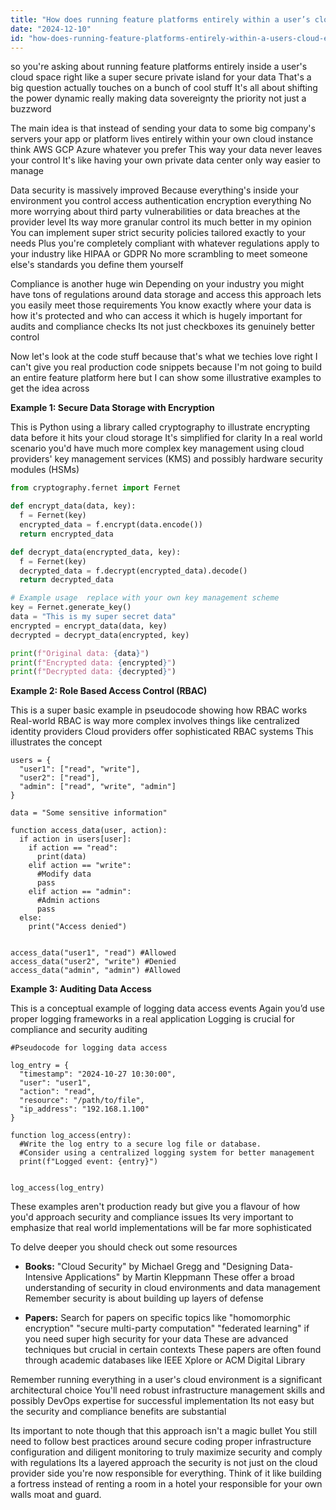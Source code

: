 ```yaml
---
title: "How does running feature platforms entirely within a user’s cloud environment ensure data security and compliance?"
date: "2024-12-10"
id: "how-does-running-feature-platforms-entirely-within-a-users-cloud-environment-ensure-data-security-and-compliance"
---
```


 so you're asking about running feature platforms entirely inside a user's cloud space right  like a super secure private island for your data  That's a big question actually touches on a bunch of cool stuff  It's all about shifting the power dynamic really making data sovereignty the priority not just a buzzword

The main idea is that instead of sending your data to some big company's servers your app or platform lives entirely within your own cloud instance think AWS GCP Azure whatever you prefer This way your data never leaves your control  It's like having your own private data center only way easier to manage

Data security is massively improved  Because everything's inside your environment you control access authentication encryption everything  No more worrying about third party vulnerabilities or data breaches at the provider level  Its way more granular control its much better in my opinion You can implement super strict security policies tailored exactly to your needs  Plus you're completely compliant with whatever regulations apply to your industry like HIPAA or GDPR  No more scrambling to meet someone else's standards you define them yourself

Compliance is another huge win  Depending on your industry you might have tons of regulations around data storage and access this approach lets you easily meet those requirements  You know exactly where your data is how it's protected and who can access it which is hugely important for audits and compliance checks  Its not just checkboxes its genuinely better control


Now let's look at the code stuff because that's what we techies love right  I can't give you real production code snippets because I'm not going to build an entire feature platform here but I can show some illustrative examples to get the idea across

**Example 1:  Secure Data Storage with Encryption**

This is Python using a library called cryptography to illustrate encrypting data before it hits your cloud storage  It's simplified for clarity  In a real world scenario you'd have much more complex key management using cloud providers' key management services (KMS) and possibly hardware security modules (HSMs)

```python
from cryptography.fernet import Fernet

def encrypt_data(data, key):
  f = Fernet(key)
  encrypted_data = f.encrypt(data.encode())
  return encrypted_data

def decrypt_data(encrypted_data, key):
  f = Fernet(key)
  decrypted_data = f.decrypt(encrypted_data).decode()
  return decrypted_data

# Example usage  replace with your own key management scheme
key = Fernet.generate_key()  
data = "This is my super secret data"
encrypted = encrypt_data(data, key)
decrypted = decrypt_data(encrypted, key)

print(f"Original data: {data}")
print(f"Encrypted data: {encrypted}")
print(f"Decrypted data: {decrypted}")

```

**Example 2:  Role Based Access Control (RBAC)**

This is a super basic example in pseudocode showing how RBAC works   Real-world RBAC is way more complex involves things like centralized identity providers  Cloud providers offer sophisticated RBAC systems  This illustrates the concept

```
users = {
  "user1": ["read", "write"],
  "user2": ["read"],
  "admin": ["read", "write", "admin"]
}

data = "Some sensitive information"

function access_data(user, action):
  if action in users[user]:
    if action == "read":
      print(data)
    elif action == "write":
      #Modify data
      pass
    elif action == "admin":
      #Admin actions
      pass
  else:
    print("Access denied")


access_data("user1", "read") #Allowed
access_data("user2", "write") #Denied
access_data("admin", "admin") #Allowed
```


**Example 3:  Auditing Data Access**

This is a conceptual example of logging data access events  Again you’d use proper logging frameworks in a real application  Logging is crucial for compliance and security auditing

```
#Pseudocode for logging data access

log_entry = {
  "timestamp": "2024-10-27 10:30:00",
  "user": "user1",
  "action": "read",
  "resource": "/path/to/file",
  "ip_address": "192.168.1.100"
}

function log_access(entry):
  #Write the log entry to a secure log file or database.
  #Consider using a centralized logging system for better management
  print(f"Logged event: {entry}")


log_access(log_entry)
```



These examples aren't production ready but give you a flavour of how you'd approach security and compliance issues  Its very important to emphasize that real world implementations will be far more sophisticated

To delve deeper you should check out some resources

* **Books:**  "Cloud Security" by  Michael Gregg and  "Designing Data-Intensive Applications" by Martin Kleppmann  These offer a broad understanding of security in cloud environments and data management  Remember security is about building up layers of defense

* **Papers:** Search for papers on specific topics like "homomorphic encryption" "secure multi-party computation" "federated learning" if you need super high security for your data  These are advanced techniques but crucial in certain contexts  These papers are often found through academic databases like IEEE Xplore or ACM Digital Library

Remember running everything in a user's cloud environment  is a significant architectural choice  You'll need robust infrastructure management skills and possibly DevOps expertise for successful implementation  Its not easy but the security and compliance benefits are substantial


Its important to note though that this approach isn't a magic bullet  You still need to follow best practices around secure coding  proper infrastructure configuration  and diligent monitoring to truly maximize security and comply with regulations  Its a layered approach the security is not just on the cloud provider side you're now responsible for everything.  Think of it like building a fortress instead of renting a room in a hotel your responsible for your own walls moat and guard.
